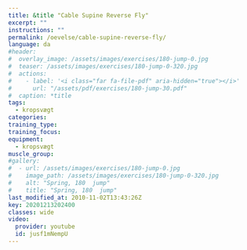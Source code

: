 ```yaml
---
title: &title "Cable Supine Reverse Fly"
excerpt: ""
instructions: ""
permalink: /oevelse/cable-supine-reverse-fly/
language: da
#header:
#  overlay_image: /assets/images/exercises/180-jump-0.jpg
#  teaser: /assets/images/exercises/180-jump-0-320.jpg
#  actions:
#    - label: '<i class="far fa-file-pdf" aria-hidden="true"></i>'
#      url: "/assets/pdf/exercises/180-jump-30.pdf"
#  caption: *title
tags:
  - kropsvægt
categories:
training_type: 
training_focus: 
equipment:
  - kropsvægt
muscle_group:
#gallery:
#  - url: /assets/images/exercises/180-jump-0.jpg
#    image_path: /assets/images/exercises/180-jump-0-320.jpg
#    alt: "Spring, 180  jump"
#    title: "Spring, 180  jump"
last_modified_at: 2010-11-02T13:43:26Z
key: 20201213202400
classes: wide
video:
  provider: youtube
  id: jusf1mNempU
---
```


